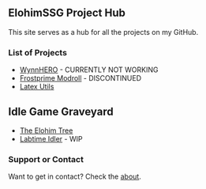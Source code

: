 ## ElohimSSG Project Hub

This site serves as a hub for all the projects on my GitHub.

### List of Projects

- [WynnHERO](WynnHERO) - CURRENTLY NOT WORKING
- [Frostprime Modroll](frostprimemodroll) - DISCONTINUED
- [Latex Utils](latex-utils)

## Idle Game Graveyard
- [The Elohim Tree](https://elohimssg.github.io/the-elohim-tree/)
- [Labtime Idler](labtime-idler) - WIP


### Support or Contact

Want to get in contact? Check the [about](about).
